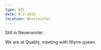 ```yaml
---
type: SPL
date: 8-2-2025
location: Neverwinter
---
```


Still in Neverwinter. 

We are at Quality, meeting with Wyrm queen. 

